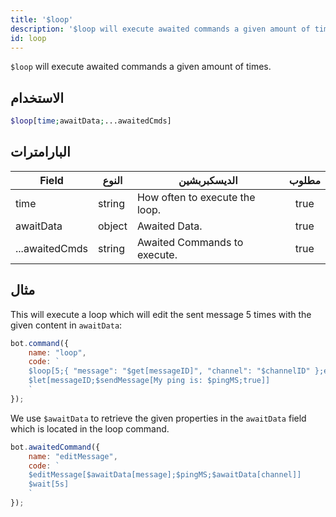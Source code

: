 ```yaml
---
title: '$loop'
description: '$loop will execute awaited commands a given amount of times.'
id: loop
---
```


`$loop` will execute awaited commands a given amount of times.

## الاستخدام

```php
$loop[time;awaitData;...awaitedCmds]
```

## البارامترات

| Field          | النوع  | الديسكبربشين                   | مطلوب |
| -------------- | ------ | ------------------------------ |:-----:|
| time           | string | How often to execute the loop. | true  |
| awaitData      | object | Awaited Data.                  | true  |
| ...awaitedCmds | string | Awaited Commands to execute.   | true  |

## مثال

This will execute a loop which will edit the sent message 5 times with the given content in `awaitData`:

```javascript
bot.command({
    name: "loop",
    code: `
    $loop[5;{ "message": "$get[messageID]", "channel": "$channelID" };editMessage]
    $let[messageID;$sendMessage[My ping is: $pingMS;true]]
    `
});
```

We use `$awaitData` to retrieve the given properties in the `awaitData` field which is located in the loop command.

```javascript
bot.awaitedCommand({
    name: "editMessage",
    code: `
    $editMessage[$awaitData[message];$pingMS;$awaitData[channel]]
    $wait[5s]
    `
});
```